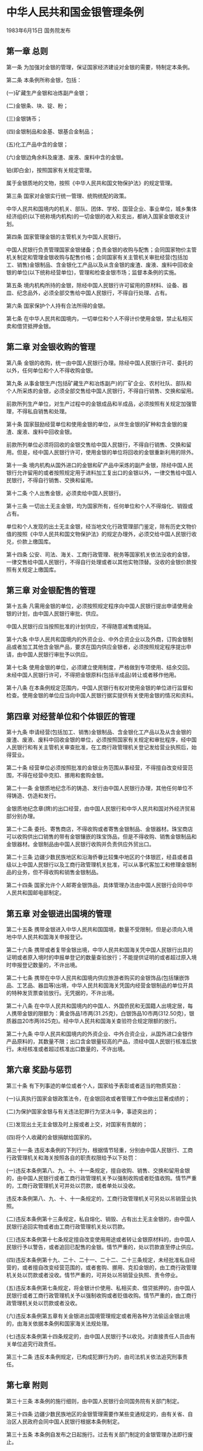 # 中华人民共和国金银管理条例

1983年6月15日 国务院发布　

<!-- INFO END -->

## 第一章 总则

第一条 为加强对金银的管理，保证国家经济建设对金银的需要，特制定本条例。

第二条 本条例所称金银，包括：

(一)矿藏生产金银和冶炼副产金银；

(二)金银条、块、锭、粉；

(三)金银铸币；

(四)金银制品和金基、银基合金制品；

(五)化工产品中含的金银；

(六)金银边角余料及废渣、废液、废料中含的金银。

铂(即白金)，按照国家有关规定管理。

属于金银质地的文物，按照《中华人民共和国文物保护法》的规定管理。

第三条 国家对金银实行统一管理、统购统配的政策。

中华人民共和国境内的机关、部队、团体、学校、国营企业、事业单位，城乡集体经济组织(以下统称境内机构)的一切金银的收入和支出，都纳入国家金银收支计划。

第四条 国家管理金银的主管机关为中国人民银行。

中国人民银行负责管理国家金银储备；负责金银的收购与配售；会同国家物价主管机关制定和管理金银收购与配售价格；会同国家有关主管机关审批经营(包括加工、销售)金银制品、含金银化工产品以及从含金银的废渣、废液、废料中回收金银的单位(以下统称经营单位)，管理和检查金银市场；监督本条例的实施。

第五条 境内机构所持的金银，除经中国人民银行许可留用的原材料、设备、器皿、纪念品外，必须全部交售给中国人民银行，不得自行处理、占有。

第六条 国家保护个人持有合法所得的金银。

第七条 在中华人民共和国境内，一切单位和个人不得计价使用金银，禁止私相买卖和借贷抵押金银。

## 第二章 对金银收购的管理

第八条 金银的收购，统一由中国人民银行办理。除经中国人民银行许可、委托的以外，任何单位和个人不得收购金银。

第九条 从事金银生产(包括矿藏生产和冶炼副产)的厂矿企业、农村社队、部队和个人所采炼的金银，必须全部交售给中国人民银行，不得自行销售、交换和留用。

前款所列生产单位，对生产过程中的金银成品和半成品，必须按照有关规定加强管理，不得私自销售和处理。

第十条 国家鼓励经营单位和使用金银的单位，从伴生金银的矿种和含金银的废渣、废液、废料中回收金银。

前款所列单位必须将回收的金银交售给中国人民银行，不得自行销售、交换和留用。但是，经中国人民银行许可，使用金银的单位将回收的金银重新利用的除外。

第十一条 境内机构从国外进口的金银和矿产品中采炼的副产金银，除经中国人民银行允许留用的或者按照规定用于进料加工复出口的金银以外，一律交售给中国人民银行，不得自行销售、交换和留用。

第十二条 个人出售金银，必须卖给中国人民银行。

第十三条 一切出土无主金银，均为国家所有，任何单位和个人不得熔化、销毁或占有。

单位和个人发现的出土无主金银，经当地文化行政管理部门鉴定，除有历史文物价值的按照《中华人民共和国文物保护法》的规定办理外，必须交给中国人民银行收兑，价款上缴国库。

第十四条 公安、司法、海关、工商行政管理、税务等国家机关依法没收的金银，一律交售给中国人民银行，不得自行处理或者以其他实物顶替。没收的金银价款按照有关规定上缴国库。

## 第三章 对金银配售的管理

第十五条 凡需用金银的单位，必须按照规定程序向中国人民银行提出申请使用金银的计划，由中国人民银行审批、供应。

中国人民银行应当按照批准的计划供应，不得随意减售或拖延。

第十六条 中华人民共和国境内的外资企业、中外合资企业以及外商，订购金银制品或者加工其他含金银产品，要求在国内供应金银者，必须按照规定程序提出申请，由中国人民银行审批予以供应。

第十七条 使用金银的单位，必须建立使用制度，严格做到专项使用、结余交回。未经中国人民银行许可，不得把金银原料(包括半成品)转让或者移作他用。

第十八条 在本条例规定范围内，中国人民银行有权对使用金银的单位进行监督和检查。使用金银的单位应当向中国人民银行据实提供有关使用金银的情况和资料。

## 第四章 对经营单位和个体银匠的管理

第十九条 申请经营(包括加工、销售)金银制品、含金银化工产品以及从含金银的废渣、废液、废料中回收金银的单位，必须按照国家有关规定和审批程序，经中国人民银行和有关主管机关审查批准，在工商行政管理机关登记发给营业执照后，始得营业。

第二十条 经营单位必须按照批准的金银业务范围从事经营，不得擅自改变经营范围，不得在经营中克扣、挪用和套购金银。

第二十一条 金银质地纪念币的铸造、发行由中国人民银行办理，其他任何单位不得铸造、仿造和发行。

金银质地纪念章(牌)的出口经营，由中国人民银行和中华人民共和国对外经济贸易部分别办理。

第二十二条 委托、寄售商店，不得收购或者寄售金银制品、金银器材。珠宝商店可以收购供出口销售的带有金银镶嵌的珠宝饰品，但是不得收购、销售金银制品和金银器材。金银制品由中国人民银行收购并负责供应外贸出口。

第二十三条 边疆少数民族地区和沿海侨眷比较集中地区的个体银匠，经县或者县级以上中国人民银行以及工商行政管理机关批准，可以从事代客加工和修理金银制品的业务，但不得收购和销售金银制品。

第二十四条 国家允许个人邮寄金银饰品，具体管理办法由中国人民银行会同中华人民共和国邮电部制定。

## 第五章 对金银进出国境的管理

第二十五条 携带金银进入中华人民共和国国境，数量不受限制，但是必须向入境地中华人民共和国海关申报登记。

第二十六条 携带或者复带金银出境，中华人民共和国海关凭中国人民银行出具的证明或者原入境时的申报单登记的数量查验放行；不能提供证明的或者超过原入境时申报登记数量的，不许出境。

第二十七条 携带在中华人民共和国境内供应旅游者购买的金银饰品(包括镶嵌饰品、工艺品、器皿等)出境，中华人民共和国海关凭国内经营金银制品的单位开具的特种发货票查验放行。无凭据的，不许出境。

第二十八条 在中华人民共和国境内的中国人、外国侨民和无国籍人出境定居，每人携带金银的限额为：黄金饰品1市两(31.25克)，白银饰品10市两(312.50克)，银质器皿20市两(625克)。经中华人民共和国海关查验符合规定限额的放行。

第二十九条 中华人民共和国境内的外资企业、中外合资企业，从国外进口金银作产品原料的，其数量不限；出口含金银量较高的产品，须经中国人民银行核准后放行。未经核准或者超过核准出口数量的，不许出境。

## 第六章 奖励与惩罚

第三十条 有下列事迹的单位或者个人，国家给予表彰或者适当的物质奖励：

(一)认真执行国家金银政策法令，在金银回收或者管理工作中做出显著成绩的；

(二)为保护国家金银与有关违法犯罪行为坚决斗争，事迹突出的；

(三)发现出土无主金银及时上报或者上交，对国家有贡献的；

(四)将个人收藏的金银捐献给国家的。

第三十一条 违反本条例的下列行为，根据情节轻重，分别由中国人民银行、工商行政管理机关和海关按照各自的职责权限给予以下处罚：

(一)违反本条例第八、九、十、十一条规定，擅自收购、销售、交换和留用金银的，由中国人民银行或者工商行政管理机关予以强制收购或者贬值收购。情节严重的，工商行政管理机关可并处以罚款，或者单处以没收。

违反本条例第八、九、十、十一条规定的，工商行政管理机关可另处以吊销营业执照。

(二)违反本条例第十三条规定，私自熔化、销毁、占有出土无主金银的，由中国人民银行追回实物或者由工商行政管理机关处以罚款。

(三)违反本条例第十七条规定擅自改变使用用途或者转让金银原材料的，由中国人民银行予以警告，或者追回已配售的金银。情节严重的，处以罚款直至停止供应。

(四)违反本条例第十九、二十、二十一、二十二、二十三条规定，未经批准私自经营的，或者擅自改变经营范围的，或者套购、挪用、克扣金银的，由工商行政管理机关处以罚款或者没收。情节严重的，可并处以吊销营业执照、责令停业。

(五)违反本条例第七条规定，将金银计价使用、私相买卖、借贷抵押的，由中国人民银行或者工商行政管理机关予以强制收购或者贬值收购。情节严重的，由工商行政管理机关处以罚款或者没收。

(六)违反本条例第五章有关金银进出国境管理规定或者用各种方法偷运金银出境的，由海关依据本条例和国家海关法规处理。

(七)违反本条例第十四条规定的，由中国人民银行予以收兑。对直接责任人员由有关单位追究行政责任。

第三十二条 违反本条例规定，已构成犯罪行为的，由司法机关依法追究刑事责任。

## 第七章 附则

第三十三条 本条例的施行细则，由中国人民银行会同国务院有关部门制定。

第三十四条 边疆少数民族地区的金银管理需要作某些变通规定的，由有关省、自治区人民政府会同中国人民银行根据本条例制定。

第三十五条 本条例自发布之日起施行。过去有关部门制定的金银管理办法即行废止。